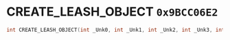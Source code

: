 # CREATE_LEASH_OBJECT `0x9BCC06E2`

```cpp
int CREATE_LEASH_OBJECT(int _Unk0, int _Unk1, int _Unk2, int _Unk3, int _Unk4, int _Unk5, int _Unk6, int _Unk7, int _Unk8, int _Unk9, int _Unk10, int _Unk11, int _Unk12, int _Unk13, int _Unk14);
```